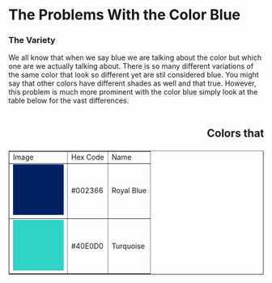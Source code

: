 <HTML>
<link rel = "stylesheet" href"style.css">
<head>
<h1> The Problems With the Color Blue </h1>
</head>

<body>
<h3> The Variety </h3>
<p> We all know that when we say blue we are talking about the color but which one are we actually talking about. There is so many different variations of the same color that look so different yet are stil considered blue. You might say that other colors have different shades as well and that true. However, this problem is much more prominent with the color blue simply look at the table below for the vast differences.  </p>

<table> 
<table border = "1">
<h2><marquee> Colors that are blue but not really blue (insane moving text 😱😱😱) </marquee></h1>
<tr>
  <td> Image </td>
  <td> Hex Code</td>
  <td> Name</td>
</tr>
<tr> 
  <td> <img src = "royalblue.jpg" alt ="Royal Blue" width = 100 height = 100> </td>
  <td> <p> #002366 </p> </td>
  <td> Royal Blue </td>
  

</tr>
<tr>
  <td> <img src = "turquoise.jpg" alt = "Turquoise" width = 100 height = 100> </td>
  <td> <p> #40E0D0 </p> </td>
  <td> Turquoise </td>
</tr>

</table>

</body>

</HTML>

